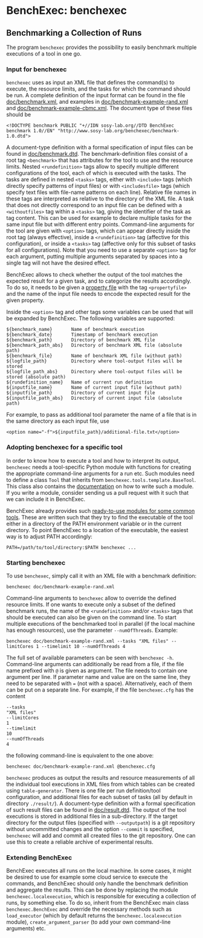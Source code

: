 # BenchExec: benchexec
## Benchmarking a Collection of Runs

The program `benchexec` provides the possibility to easily benchmark
multiple executions of a tool in one go.

### Input for benchexec
`benchexec` uses as input an XML file that defines the command(s) to execute,
the resource limits, and the tasks for which the command should be run.
A complete definition of the input format can be found in the file
[doc/benchmark.xml](benchmark.xml),
and examples in [doc/benchmark-example-rand.xml](benchmark-example-rand.xml)
and [doc/benchmark-example-cbmc.xml](benchmark-example-cbmc.xml).
The document type of these files should be

    <!DOCTYPE benchmark PUBLIC "+//IDN sosy-lab.org//DTD BenchExec benchmark 1.0//EN" "http://www.sosy-lab.org/benchexec/benchmark-1.0.dtd">

A document-type definition with a formal specification of input files can be found in
[doc/benchmark.dtd](benchmark.dtd).
The benchmark-definition files consist of a root tag `<benchmark>`
that has attributes for the tool to use and the resource limits.
Nested `<rundefinition>` tags allow to specify multiple different configurations of the tool,
each of which is executed with the tasks.
The tasks are defined in nested `<tasks>` tags,
either with `<include>` tags (which directly specify patterns of input files)
or with `<includesfile>` tags (which specify text files with file-name patterns on each line).
Relative file names in these tags are interpreted as relative to the directory of the XML file. 
A task that does not directly correspond to an input file can be defined
with a `<withoutfiles>` tag within a `<tasks>` tag,
giving the identifier of the task as tag content.
This can be used for example to declare multiple tasks for the same input file
but with different entry points.
Command-line arguments for the tool are given with `<option>` tags,
which can appear directly inside the root tag (always effective),
inside a `<rundefinition>` tag (affective for this configuration),
or inside a `<tasks>` tag (affective only for this subset of tasks for all configurations).
Note that you need to use a separate `<option>` tag for each argument,
putting multiple arguments separated by spaces into a single tag will not have the desired effect.

BenchExec allows to check whether the output of the tool matches the expected result
for a given task, and to categorize the results accordingly.
To do so, it needs to be given a [property file](properties/INDEX.md)
with the tag `<propertyfile>`
and the name of the input file needs to encode the expected result
for the given property.

Inside the `<option>` tag and other tags some variables can be used
that will be expanded by BenchExec. The following variables are supported:

    ${benchmark_name}       Name of benchmark execution
    ${benchmark_date}       Timestamp of benchmark execution
    ${benchmark_path}       Directory of benchmark XML file
    ${benchmark_path_abs}   Directory of benchmark XML file (absolute path)
    ${benchmark_file}       Name of benchmark XML file (without path)
    ${logfile_path}         Directory where tool-output files will be stored
    ${logfile_path_abs}     Directory where tool-output files will be stored (absolute path)
    ${rundefinition_name}   Name of current run definition
    ${inputfile_name}       Name of current input file (without path)
    ${inputfile_path}       Directory of current input file
    ${inputfile_path_abs}   Directory of current input file (absolute path)

For example, to pass as additional tool parameter the name of a file
that is in the same directory as each input file, use

    <option name="-f">${inputfile_path}/additional-file.txt</option>

### Adopting benchexec for a specific tool
In order to know how to execute a tool and how to interpret its output,
`benchexec` needs a tool-specific Python module
with functions for creating the appropriate command-line arguments for a run etc.
Such modules need to define a class `Tool` that inherits from `benchexec.tools.template.BaseTool`.
This class also contains the [documentation](../benchexec/tools/template.py)
on how to write such a module.
If you write a module, consider sending us a pull request with it
such that we can include it in BenchExec.

BenchExec already provides such [ready-to-use modules for some common tools](../benchexec/tools/).
These are written such that they try to find the executable of the tool
either in a directory of the PATH environment variable or in the current directory.
To point BenchExec to a location of the executable, the easiest way is to adjust PATH accordingly:

    PATH=/path/to/tool/directory:$PATH benchexec ...


### Starting benchexec
To use `benchexec`, simply call it with an XML file with a benchmark definition:

    benchexec doc/benchmark-example-rand.xml

Command-line arguments to `benchexec` allow to override the defined resource limits.
If one wants to execute only a subset of the defined benchmark runs,
the name of the `<rundefinition>` and/or `<tasks>` tags
that should be executed can also be given on the command line.
To start multiple executions of the benchmarked tool in parallel
(if the local machine has enough resources),
use the parameter `--numOfThreads`.
Example:

    benchexec doc/benchmark-example-rand.xml --tasks "XML files" --limitCores 1 --timelimit 10 --numOfThreads 4

The full set of available parameters can be seen with `benchexec -h`.
Command-line arguments can additionally be read from a file,
if the file name prefixed with `@` is given as argument.
The file needs to contain one argument per line.
If parameter name and value are on the same line,
they need to be separated with `=` (not with a space).
Alternatively, each of them can be put on a separate line.
For example, if the file `benchexec.cfg` has the content

    --tasks
    "XML files"
    --limitCores
    1
    --timelimit
    10
    --numOfThreads
    4

the following command-line is equivalent to the one above:

    benchexec doc/benchmark-example-rand.xml @benchexec.cfg

`benchexec` produces as output the results and resource measurements
of all the individual tool executions in XML files
from which tables can be created using `table-generator`.
There is one file per run definition/tool configuration,
and additional files for each subset of tasks
(all by default in directory `./result/`).
A document-type definition with a formal specification of such result files can be found in
[doc/result.dtd](result.dtd).
The output of the tool executions is stored in additional files in a sub-directory.
If the target directory for the output files (specified with `--outputpath`)
is a git repository without uncommitted changes and the option `--commit`
is specified, `benchexec` will add and commit all created files to the git repository.
One can use this to create a reliable archive of experimental results.


### Extending BenchExec
BenchExec executes all runs on the local machine.
In some cases, it might be desired to use for example some cloud service
to execute the commands, and BenchExec should only handle the benchmark definition
and aggregate the results.
This can be done by replacing the module `benchexec.localexecution`,
which is responsible for executing a collection of runs, by something else.
To do so, inherit from the BenchExec main class `benchexec.BenchExec`
and override the necessary methods such as `load_executor`
(which by default returns the `benchexec.localexecution` module),
`create_argument_parser` (to add your own command-line arguments) etc.
